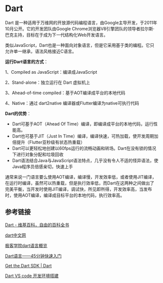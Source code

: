 # Dart

Dart 是一种适用于万维网的开放源代码编程语言，由Google主导开发，于2011年10月公开。它的开发团队由Google Chrome浏览器V8引擎团队的领导者拉尔斯·巴克主持，目标在于成为下一代结构化Web开发语言。

类似JavaScript，Dart也是一种面向对象语言，但是它采用基于类的编程。它只允许单一继承，语法风格接近C语言。

**运行Dart语言的方式**：

1、Compiled as JavaScript：编译成JavaScript

2、Stand-alone：独立运行在 Dart 虚拟机上

3、Ahead-of-time compiled：基于AOT编译成平台的本地代码

4、Native：通过 dart2native 编译器或Flutter编译为native可执行代码

**Dart的优势**：

- Dart可基于AOT（Ahead Of Time）编译，即编译成平台的本地代码，运行性能高。
- Dart也可基于JIT（Just In Time）编译，编译快速，可热加载，使开发周期加倍提升（Flutter亚秒级有状态热重载）
- Dart可以更轻松地创建以60fps运行的流畅动画和转场。Dart在没有锁的情况下进行对象分配和垃圾回收
- Dart语法结合Java与JavaScript语法特点，几乎没有令人不适的怪异语法，使Java程序员倍感亲切，快速上手

通常来说一门语言要么使用AOT编译，编译慢，开发效率低，或者使用JIT编译，在运行时编译，虽然可以热重载，但是执行效率低，而Dart在这两种之间做出了完美平衡，当开发时使用JIT编译，调试快，所见即所得，开发效率高，当发布时，使用AOT编译，编译成目标平台的本地代码，执行效率高。



## 参考链接

[Dart - 维基百科，自由的百科全书](https://zh.wikipedia.org/zh-hans/Dart)

[dart中文网](https://www.dartcn.com/)

[极客学院dart语言概览](https://wiki.jikexueyuan.com/project/dart-language-tour/)

[Dart语言——45分钟快速入门](https://juejin.im/post/6844903844535779342)

[Get the Dart SDK | Dart](https://dart.dev/get-dart)

[Dart VS code 开发环境搭建](https://segmentfault.com/a/1190000018721187)

